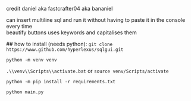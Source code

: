 credit daniel aka fastcrafter04 aka bananiel

can insert multiline sql and run it without having to paste it in the console every time  
beautify buttons uses keywords and capitalises them



\## how to install (needs python):
`git clone https://www.github.com/hyperlexus/sqlgui.git`

`python -m venv venv`

`.\\venv\\Scripts\\activate.bat` or `source venv/Scripts/activate`

`python -m pip install -r requirements.txt`

`python main.py`






